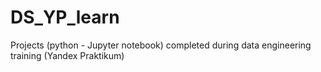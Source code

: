 # DS_YP_learn
Projects (python - Jupyter notebook) completed during data engineering training (Yandex Praktikum)
